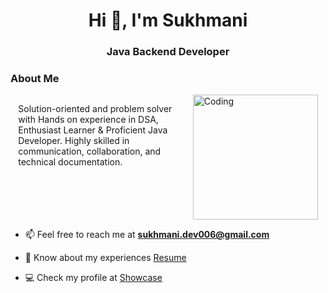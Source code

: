 <h1 align="center">Hi 👋, I'm Sukhmani</h1>
<h3 align="center">Java Backend Developer</h3>
<h3 align="left">About Me</h3>
<div style="display: flex; justify-content: space-around;" >
 <p align="left" style="width: 50%;">Solution-oriented and problem solver with Hands on experience in DSA, Enthusiast Learner & Proficient Java Developer. Highly skilled in communication, collaboration, and technical documentation.
 </p>
 <img  align="right" alt="Coding" width="200" src="https://mir-s3-cdn-cf.behance.net/project_modules/disp/601014116770475.6068beff4640a.gif">
</div>



- 📫 Feel free to reach me at **sukhmani.dev006@gmail.com**

- 📄 Know about my experiences [Resume](https://drive.google.com/file/d/1afOpQjB5osRF2zHYUlH-SkX5fv5vnXol/view?usp=sharing)

- 💻 Check my profile at [Showcase](https://www.showwcase.com/sukhmani-kaur)
